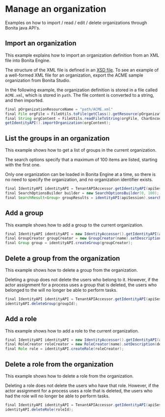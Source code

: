 # Manage an organization

Examples on how to import / read / edit / delete organizations through Bonita java API's.

## Import an organization

This example explains how to import an organization definition from an XML file into Bonita Engine. 

The structure of the XML file is defined in an [XSD file](organization-overview.md). 
To see an example of a well-formed XML file for an organization, export the ACME sample organization from Bonita Studio.

In the following example, the organization definition is stored in a file called `ACME.xml`, which is stored in `path`. The file content is converted to a string, and then imported.

```groovy
final pOrganizationResourceName = "path/ACME.xml"
final File orgFile = FileUtils.toFile(getClass().getResource(pOrganizationResourceName));
final String orgContent = FileUtils.readFileToString(orgFile, CharEncoding.UTF_8);
getIdentityAPI().importOrganization(orgContent);
```

## List the groups in an organization

This example shows how to get a list of groups in the current organization.

The search options specify that a maximum of 100 items are listed, starting with the first one.

Only one organization can be loaded in Bonita Engine at a time, so there is no need to specify the organization, and no organization identifier exists.

```groovy
final IdentityAPI identityAPI = TenantAPIAccessor.getIdentityAPI(apiSession);
final SearchOptionsBuilder builder = new SearchOptionsBuilder(0, 100);
final SearchResult<Group> groupResults = identityAPI(apiSession).searchGroups(builder.done());
```

## Add a group

This example shows how to add a group to the current organization.

```groovy
final IdentityAPI identityAPI = new IdentityAccessor().getIdentityAPI(apiSession);
final GroupCreator groupCreator = new GroupCreator(name).setDescription(description);
final Group group = identityAPI.createGroup(groupCreator);
```

## Delete a group from the organization

This example shows how to delete a group from the organization.

Deleting a group does not delete the users who belong to it. However, if the actor assignment for a process uses a group that is deleted, the users who belonged to the will no longer be able to perform tasks.

```groovy
final IdentityAPI identityAPI = TenantAPIAccessor.getIdentityAPI(apiSession);
identityAPI.deleteGroup(groupId);
```

## Add a role

This example shows how to add a role to the current organization.

```groovy
final IdentityAPI identityAPI = new IdentityAccessor().getIdentityAPI(apiSession);
final RoleCreator roleCreator = new RoleCreator(name).setDescription(description);
final Role role = identityAPI.createRole(roleCreator);
```

## Delete a role from the organization

This example shows how to delete a role from the organization.

Deleting a role does not delete the users who have that role. 
However, if the actor assignment for a process uses a role that is deleted, the users who had the role will no longer be able to perform tasks.

```groovy
final IdentityAPI identityAPI = TenantAPIAccessor.getIdentityAPI(apiSession);
identityAPI.deleteRole(roleId);
```
